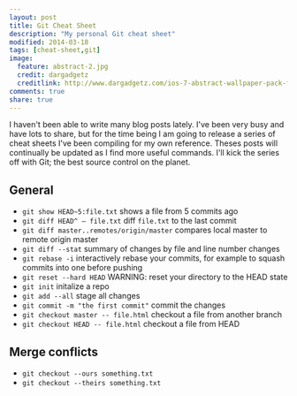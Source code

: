 ```yaml
---
layout: post
title: Git Cheat Sheet
description: "My personal Git cheat sheet"
modified: 2014-03-18
tags: [cheat-sheet,git]
image:
  feature: abstract-2.jpg
  credit: dargadgetz
  creditlink: http://www.dargadgetz.com/ios-7-abstract-wallpaper-pack-for-iphone-5-and-ipod-touch-retina/
comments: true
share: true
---
```


I haven't been able to write many blog posts lately. I've been very busy and
have lots to share, but for the time being I am going to release a series of
cheat sheets I've been compiling for my own reference. Theses posts will
continually be updated as I find more useful commands. I'll kick the series off
with Git; the best source control on the planet.

## General

- `git show HEAD~5:file.txt` shows a file from 5 commits ago
- `git diff HEAD^ — file.txt` diff `file.txt` to the last commit
- `git diff master..remotes/origin/master` compares local master to remote origin master
- `git diff --stat` summary of changes by file and line number changes
- `git rebase -i` interactively rebase your commits, for example to squash commits into one before pushing
- `git reset --hard HEAD` WARNING: reset your directory to the HEAD state
- `git init` initalize a repo
- `git add --all` stage all changes
- `git commit -m "the first commit"` commit the changes
- `git checkout master -- file.html` checkout a file from another branch
- `git checkout HEAD -- file.html` checkout a file from HEAD

## Merge conflicts

- `git checkout --ours something.txt`
- `git checkout --theirs something.txt`

